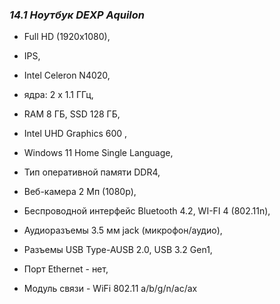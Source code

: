### ***14.1 Ноутбук DEXP Aquilon***

- Full HD (1920x1080), 

- IPS, 

- Intel Celeron N4020, 

- ядра: 2 х 1.1 ГГц,

- RAM 8 ГБ, SSD 128 ГБ,

- Intel UHD Graphics 600 ,

- Windows 11 Home Single Language,

- Тип оперативной памяти DDR4,

- Веб-камера 2 Мп (1080p), 

- Беспроводной интерфейс Bluetooth 4.2, WI-FI 4 (802.11n), 

- Аудиоразъемы 3.5 мм jack (микрофон/аудио), 

- Разъемы  USB Type-AUSB 2.0, USB 3.2 Gen1,

- Порт Ethernet -  нет, 

- Модуль связи - WiFi 802.11 a/b/g/n/ac/ax




